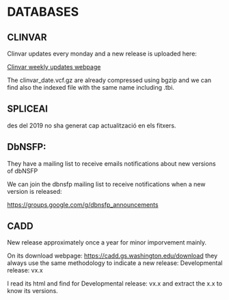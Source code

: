 # DATABASES

## CLINVAR

Clinvar updates every monday and a new release is uploaded here:

[Clinvar weekly updates webpage](https://ftp.ncbi.nlm.nih.gov/pub/clinvar/vcf_GRCh37/weekly/)

The clinvar_date.vcf.gz are already compressed using bgzip and we can find also the indexed file with the same name including .tbi.


## SPLICEAI

des del 2019 no sha generat cap actualització en els fitxers.


## DbNSFP:

They have a mailing list to receive emails notifications about new versions of dbNSFP

We can join the dbnsfp mailing list to receive notifications when a new version is released:

https://groups.google.com/g/dbnsfp_announcements

## CADD

New release approximately once a year for minor imporvement mainly.

On its download webpage: https://cadd.gs.washington.edu/download they always use the same methodology to indicate a new release:
Developmental release: vx.x 

I read its html and find for Developmental release: vx.x and extract the x.x to know its versions.

